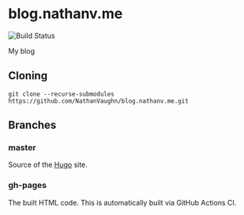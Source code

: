 # blog.nathanv.me

![Build Status](https://github.com/NathanVaughn/blog.nathanv.me/workflows/Build/badge.svg)

My blog

## Cloning

```
git clone --recurse-submodules https://github.com/NathanVaughn/blog.nathanv.me.git
```

## Branches

### master

Source of the [Hugo](https://gohugo.io/) site.

### gh-pages

The built HTML code. This is automatically built via GitHub Actions CI.